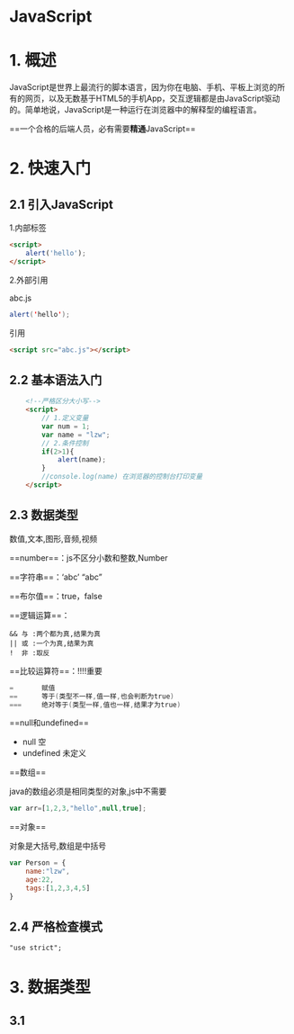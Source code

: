 # JavaScript

# 1. 概述

JavaScript是世界上最流行的脚本语言，因为你在电脑、手机、平板上浏览的所有的网页，以及无数基于HTML5的手机App，交互逻辑都是由JavaScript驱动的。简单地说，JavaScript是一种运行在浏览器中的解释型的编程语言。

==一个合格的后端人员，必有需要**精通**JavaScript==

# 2. 快速入门

## 2.1 引入JavaScript

1.内部标签

```html
<script>
	alert('hello');
</script>
```

2.外部引用

abc.js

```java
alert('hello');
```

引用

```html
<script src="abc.js"></script>
```



## 2.2 基本语法入门

```html
    <!--严格区分大小写-->
    <script>
        // 1.定义变量
        var num = 1;
        var name = "lzw";
        // 2.条件控制
        if(2>1){
            alert(name);
        }
        //console.log(name) 在浏览器的控制台打印变量
    </script>
```

## 2.3 数据类型

数值,文本,图形,音频,视频

==number==：js不区分小数和整数,Number

==字符串==：‘abc’  “abc”

==布尔值==：true，false

==逻辑运算==：

```
&& 与 :两个都为真,结果为真
|| 或 :一个为真,结果为真
!  非 :取反
```

==比较运算符==：!!!!重要

```java
=		赋值  
==		等于(类型不一样,值一样,也会判断为true)
===		绝对等于(类型一样,值也一样,结果才为true)
```

==null和undefined==

- null 空
- undefined 未定义

==数组==

java的数组必须是相同类型的对象,js中不需要

```javascript
var arr=[1,2,3,"hello",null,true];
```

==对象==

对象是大括号,数组是中括号

```javascript
var Person = {
    name:"lzw",
    age:22,
    tags:[1,2,3,4,5]
}
```

## 2.4 严格检查模式

```html
"use strict";
```

# 3. 数据类型

## 3.1 





























